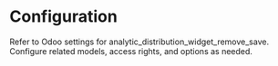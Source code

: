 # Configuration

Refer to Odoo settings for analytic_distribution_widget_remove_save. Configure related models, access rights, and options as needed.
